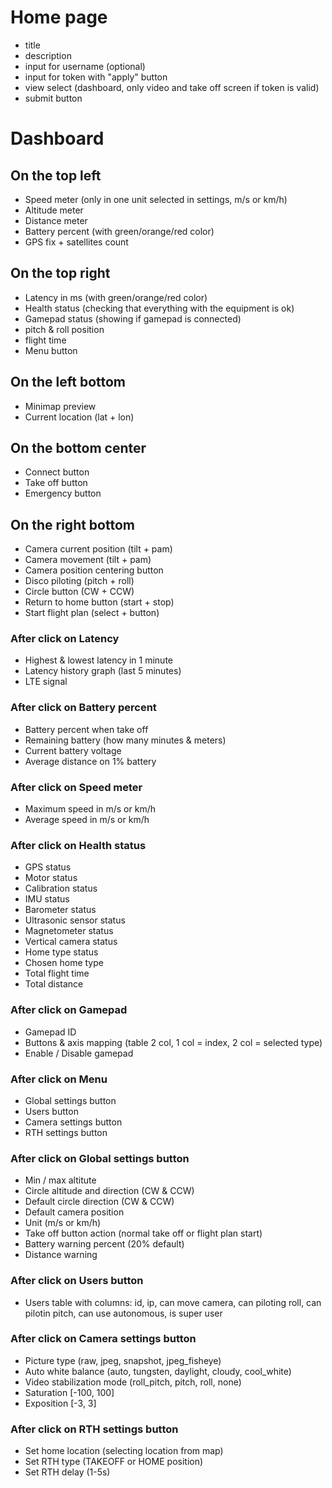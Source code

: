 # Home page

-   title
-   description
-   input for username (optional)
-   input for token with "apply" button
-   view select (dashboard, only video and take off screen if token is valid)
-   submit button

# Dashboard

## On the top left

-   Speed meter (only in one unit selected in settings, m/s or km/h)
-   Altitude meter
-   Distance meter
-   Battery percent (with green/orange/red color)
-   GPS fix + satellites count

## On the top right

-   Latency in ms (with green/orange/red color)
-   Health status (checking that everything with the equipment is ok)
-   Gamepad status (showing if gamepad is connected)
-   pitch & roll position
-   flight time
-   Menu button

## On the left bottom

-   Minimap preview
-   Current location (lat + lon)

## On the bottom center

-   Connect button
-   Take off button
-   Emergency button

## On the right bottom

-   Camera current position (tilt + pam)
-   Camera movement (tilt + pam)
-   Camera position centering button
-   Disco piloting (pitch + roll)
-   Circle button (CW + CCW)
-   Return to home button (start + stop)
-   Start flight plan (select + button)

### After click on Latency

-   Highest & lowest latency in 1 minute
-   Latency history graph (last 5 minutes)
-   LTE signal

### After click on Battery percent

-   Battery percent when take off
-   Remaining battery (how many minutes & meters)
-   Current battery voltage
-   Average distance on 1% battery

### After click on Speed meter

-   Maximum speed in m/s or km/h
-   Average speed in m/s or km/h

### After click on Health status

-   GPS status
-   Motor status
-   Calibration status
-   IMU status
-   Barometer status
-   Ultrasonic sensor status
-   Magnetometer status
-   Vertical camera status
-   Home type status
-   Chosen home type
-   Total flight time
-   Total distance

### After click on Gamepad

-   Gamepad ID
-   Buttons & axis mapping (table 2 col, 1 col = index, 2 col = selected type)
-   Enable / Disable gamepad

### After click on Menu

-   Global settings button
-   Users button
-   Camera settings button
-   RTH settings button

### After click on Global settings button

-   Min / max altitute
-   Circle altitude and direction (CW & CCW)
-   Default circle direction (CW & CCW)
-   Default camera position
-   Unit (m/s or km/h)
-   Take off button action (normal take off or flight plan start)
-   Battery warning percent (20% default)
-   Distance warning

### After click on Users button

-   Users table with columns: id, ip, can move camera, can piloting roll, can pilotin pitch, can use autonomous, is super user

### After click on Camera settings button

-   Picture type (raw, jpeg, snapshot, jpeg_fisheye)
-   Auto white balance (auto, tungsten, daylight, cloudy, cool_white)
-   Video stabilization mode (roll_pitch, pitch, roll, none)
-   Saturation [-100, 100]
-   Exposition [-3, 3]

### After click on RTH settings button

-   Set home location (selecting location from map)
-   Set RTH type (TAKEOFF or HOME position)
-   Set RTH delay (1-5s)
